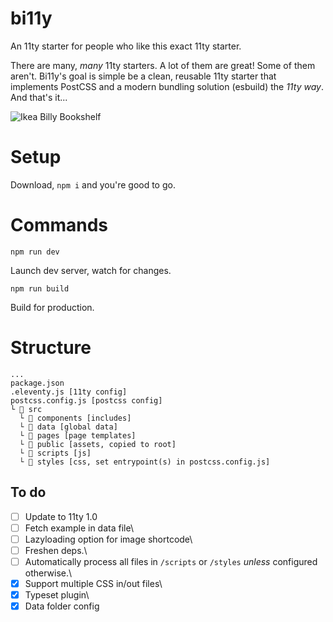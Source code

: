 # bi11y
An 11ty starter for people who like this exact 11ty starter.

There are many, _many_ 11ty starters. A lot of them are great! Some of them aren't. Bi11y's goal is simple be a clean, reusable 11ty starter that implements PostCSS and a modern bundling solution (esbuild) the _11ty way_. And that's it...

![Ikea Billy Bookshelf](https://www.ikea.com/us/en/images/products/billy-bookcase-birch-veneer__0644259_pe702538_s5.jpg?f=xl)

# Setup
Download, `npm i` and you're good to go.

# Commands 
```
npm run dev
```
Launch dev server, watch for changes.

```
npm run build
```
Build for production.

# Structure
```
...
package.json
.eleventy.js [11ty config]
postcss.config.js [postcss config]
└ 📁 src
  └ 📁 components [includes]
  └ 📁 data [global data]
  └ 📁 pages [page templates]
  └ 📁 public [assets, copied to root]
  └ 📁 scripts [js]
  └ 📁 styles [css, set entrypoint(s) in postcss.config.js]
```  

## To do
- [ ] Update to 11ty 1.0
- [ ] Fetch example in data file\
- [ ] Lazyloading option for image shortcode\
- [ ] Freshen deps.\
- [ ] Automatically process all files in `/scripts` or `/styles` _unless_ configured otherwise.\
- [x] Support multiple CSS in/out files\
- [x] Typeset plugin\
- [x] Data folder config

